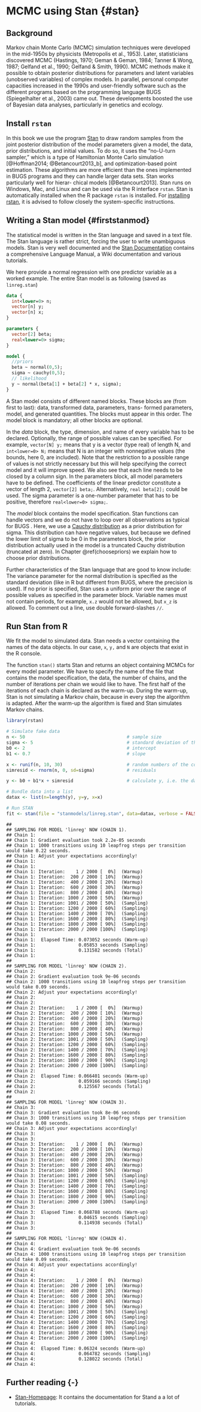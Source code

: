 
# MCMC using Stan {#stan}

## Background
Markov chain Monte Carlo (MCMC) simulation techniques were developed in the mid-1950s by physicists (Metropolis et al., 1953). Later, statisticians discovered MCMC (Hastings, 1970; Geman & Geman, 1984; Tanner & Wong, 1987; Gelfand et al., 1990; Gelfand & Smith, 1990). MCMC methods make it possible to obtain posterior distributions for parameters and latent variables (unobserved variables) of complex models. In parallel, personal computer capacities increased in the 1990s and user-friendly software such as the different programs based on the programming language BUGS (Spiegelhalter et al., 2003) came out. These developments boosted the use of Bayesian data analyses, particularly in genetics and ecology.


## Install `rstan`
In this book we use the program [Stan](http://mc-stan.org) to draw random samples from the joint posterior distribution of the model parameters given a model, the data, prior distributions, and initial values. To do so, it uses the “no-U-turn sampler,” which is a type of Hamiltonian Monte Carlo simulation [@Hoffman2014; @Betancourt2013_b], and optimization-based point estimation. These algorithms are more efficient than the ones implemented in BUGS programs and they can handle larger data sets. Stan works particularly well for hierar- chical models [@Betancourt2013]. Stan runs on Windows, Mac, and Linux and can be used via the R interface `rstan`. Stan is automatically installed when the R package `rstan` is installed. For [installing rstan](https://github.com/stan-dev/rstan/wiki/RStan-Getting-Started), it is advised to follow closely the system-specific instructions. 

## Writing a Stan model {#firststanmod}
The statistical model is written in the Stan language and saved in a text file. The Stan language is rather strict, forcing the user to write unambiguous models. Stan is very well documented and the [Stan Documentation](http://mc-stan.org/users/documentation/index.html) contains a comprehensive Language Manual, a Wiki documentation and various tutorials. 

We here provide a normal regression with one predictor variable as a worked example. The entire Stan model is as following (saved as `linreg.stan`)


```stan
data {
  int<lower=0> n;
  vector[n] y;
  vector[n] x;
}

parameters {
  vector[2] beta;
  real<lower=0> sigma;
}

model {
  //priors
  beta ~ normal(0,5);
  sigma ~ cauchy(0,5);
  // likelihood
  y ~ normal(beta[1] + beta[2] * x, sigma);
}
```

A Stan model consists of different named blocks. These blocks are (from first to last): data, transformed data, parameters, trans- formed parameters, model, and generated quantities. The blocks must appear in this order. The model block is mandatory; all other blocks are optional. 

In the *data* block, the type, dimension, and name of every variable has to be declared. Optionally, the range of possible values can be specified. For example, `vector[N] y;` means that y is a vector (type real) of length N, and `int<lower=0> N;` means that N is an integer with nonnegative values (the bounds, here 0, are included). Note that the restriction to a possible range of values is not strictly necessary but this will help specifying the correct model and it will improve speed. We also see that each line needs to be closed by a column sign. In the parameters block, all model parameters have to be defined. The coefficients of the linear predictor constitute a vector of length 2, `vector[2] beta;`. Alternatively, `real beta[2];` could be used. The sigma parameter is a one-number parameter that has to be positive, therefore `real<lower=0> sigma;`.

The *model* block contains the model specification. Stan functions can handle vectors and we do not have to loop over all observations as typical for BUGS . Here, we use a [Cauchy distribution](#cauchydistri) as a prior distribution for sigma. This distribution can have negative values, but because we defined the lower limit of sigma to be 0 in the parameters block, the prior distribution actually used in the model is a truncated Cauchy distribution (truncated at zero). In Chapter \@ref(choosepriors) we explain how to choose prior distributions.

Further characteristics of the Stan language that are good to know include: The variance parameter for the normal distribution is specified as the standard deviation (like in R but different from BUGS, where the precision is used). If no prior is specified, Stan uses a uniform prior over the range of possible values as specified in the parameter block. Variable names must not contain periods, for example, `x.z` would not be allowed, but `x_z` is allowed. To comment out a line, use double forward-slashes `//`. 


## Run Stan from R
We fit the model to simulated data. Stan needs a vector containing the names of the data objects. In our case, `x`, `y,` and `N` are objects that exist in the R console.

The function `stan()` starts Stan and returns an object containing MCMCs for every model parameter. We have to specify the name of the file that contains the model specification, the data, the number of chains, and the number of iterations per chain we would like to have. The first half of the iterations of each chain is declared as the warm-up. During the warm-up, Stan is not simulating a Markov chain, because in every step the algorithm is adapted. After the warm-up the algorithm is fixed and Stan simulates Markov chains.


```r
library(rstan)

# Simulate fake data 
n <- 50                                      # sample size
sigma <- 5                                   # standard deviation of the residuals
b0 <- 2                                      # intercept
b1 <- 0.7                                    # slope

x <- runif(n, 10, 30)                        # random numbers of the covariate
simresid <- rnorm(n, 0, sd=sigma)            # residuals

y <- b0 + b1*x + simresid                    # calculate y, i.e. the data

# Bundle data into a list 
datax <- list(n=length(y), y=y, x=x)

# Run STAN
fit <- stan(file = "stanmodels/linreg.stan", data=datax, verbose = FALSE)
```

```
## 
## SAMPLING FOR MODEL 'linreg' NOW (CHAIN 1).
## Chain 1: 
## Chain 1: Gradient evaluation took 2.2e-05 seconds
## Chain 1: 1000 transitions using 10 leapfrog steps per transition would take 0.22 seconds.
## Chain 1: Adjust your expectations accordingly!
## Chain 1: 
## Chain 1: 
## Chain 1: Iteration:    1 / 2000 [  0%]  (Warmup)
## Chain 1: Iteration:  200 / 2000 [ 10%]  (Warmup)
## Chain 1: Iteration:  400 / 2000 [ 20%]  (Warmup)
## Chain 1: Iteration:  600 / 2000 [ 30%]  (Warmup)
## Chain 1: Iteration:  800 / 2000 [ 40%]  (Warmup)
## Chain 1: Iteration: 1000 / 2000 [ 50%]  (Warmup)
## Chain 1: Iteration: 1001 / 2000 [ 50%]  (Sampling)
## Chain 1: Iteration: 1200 / 2000 [ 60%]  (Sampling)
## Chain 1: Iteration: 1400 / 2000 [ 70%]  (Sampling)
## Chain 1: Iteration: 1600 / 2000 [ 80%]  (Sampling)
## Chain 1: Iteration: 1800 / 2000 [ 90%]  (Sampling)
## Chain 1: Iteration: 2000 / 2000 [100%]  (Sampling)
## Chain 1: 
## Chain 1:  Elapsed Time: 0.073052 seconds (Warm-up)
## Chain 1:                0.05853 seconds (Sampling)
## Chain 1:                0.131582 seconds (Total)
## Chain 1: 
## 
## SAMPLING FOR MODEL 'linreg' NOW (CHAIN 2).
## Chain 2: 
## Chain 2: Gradient evaluation took 9e-06 seconds
## Chain 2: 1000 transitions using 10 leapfrog steps per transition would take 0.09 seconds.
## Chain 2: Adjust your expectations accordingly!
## Chain 2: 
## Chain 2: 
## Chain 2: Iteration:    1 / 2000 [  0%]  (Warmup)
## Chain 2: Iteration:  200 / 2000 [ 10%]  (Warmup)
## Chain 2: Iteration:  400 / 2000 [ 20%]  (Warmup)
## Chain 2: Iteration:  600 / 2000 [ 30%]  (Warmup)
## Chain 2: Iteration:  800 / 2000 [ 40%]  (Warmup)
## Chain 2: Iteration: 1000 / 2000 [ 50%]  (Warmup)
## Chain 2: Iteration: 1001 / 2000 [ 50%]  (Sampling)
## Chain 2: Iteration: 1200 / 2000 [ 60%]  (Sampling)
## Chain 2: Iteration: 1400 / 2000 [ 70%]  (Sampling)
## Chain 2: Iteration: 1600 / 2000 [ 80%]  (Sampling)
## Chain 2: Iteration: 1800 / 2000 [ 90%]  (Sampling)
## Chain 2: Iteration: 2000 / 2000 [100%]  (Sampling)
## Chain 2: 
## Chain 2:  Elapsed Time: 0.066401 seconds (Warm-up)
## Chain 2:                0.059166 seconds (Sampling)
## Chain 2:                0.125567 seconds (Total)
## Chain 2: 
## 
## SAMPLING FOR MODEL 'linreg' NOW (CHAIN 3).
## Chain 3: 
## Chain 3: Gradient evaluation took 8e-06 seconds
## Chain 3: 1000 transitions using 10 leapfrog steps per transition would take 0.08 seconds.
## Chain 3: Adjust your expectations accordingly!
## Chain 3: 
## Chain 3: 
## Chain 3: Iteration:    1 / 2000 [  0%]  (Warmup)
## Chain 3: Iteration:  200 / 2000 [ 10%]  (Warmup)
## Chain 3: Iteration:  400 / 2000 [ 20%]  (Warmup)
## Chain 3: Iteration:  600 / 2000 [ 30%]  (Warmup)
## Chain 3: Iteration:  800 / 2000 [ 40%]  (Warmup)
## Chain 3: Iteration: 1000 / 2000 [ 50%]  (Warmup)
## Chain 3: Iteration: 1001 / 2000 [ 50%]  (Sampling)
## Chain 3: Iteration: 1200 / 2000 [ 60%]  (Sampling)
## Chain 3: Iteration: 1400 / 2000 [ 70%]  (Sampling)
## Chain 3: Iteration: 1600 / 2000 [ 80%]  (Sampling)
## Chain 3: Iteration: 1800 / 2000 [ 90%]  (Sampling)
## Chain 3: Iteration: 2000 / 2000 [100%]  (Sampling)
## Chain 3: 
## Chain 3:  Elapsed Time: 0.068788 seconds (Warm-up)
## Chain 3:                0.04615 seconds (Sampling)
## Chain 3:                0.114938 seconds (Total)
## Chain 3: 
## 
## SAMPLING FOR MODEL 'linreg' NOW (CHAIN 4).
## Chain 4: 
## Chain 4: Gradient evaluation took 9e-06 seconds
## Chain 4: 1000 transitions using 10 leapfrog steps per transition would take 0.09 seconds.
## Chain 4: Adjust your expectations accordingly!
## Chain 4: 
## Chain 4: 
## Chain 4: Iteration:    1 / 2000 [  0%]  (Warmup)
## Chain 4: Iteration:  200 / 2000 [ 10%]  (Warmup)
## Chain 4: Iteration:  400 / 2000 [ 20%]  (Warmup)
## Chain 4: Iteration:  600 / 2000 [ 30%]  (Warmup)
## Chain 4: Iteration:  800 / 2000 [ 40%]  (Warmup)
## Chain 4: Iteration: 1000 / 2000 [ 50%]  (Warmup)
## Chain 4: Iteration: 1001 / 2000 [ 50%]  (Sampling)
## Chain 4: Iteration: 1200 / 2000 [ 60%]  (Sampling)
## Chain 4: Iteration: 1400 / 2000 [ 70%]  (Sampling)
## Chain 4: Iteration: 1600 / 2000 [ 80%]  (Sampling)
## Chain 4: Iteration: 1800 / 2000 [ 90%]  (Sampling)
## Chain 4: Iteration: 2000 / 2000 [100%]  (Sampling)
## Chain 4: 
## Chain 4:  Elapsed Time: 0.06324 seconds (Warm-up)
## Chain 4:                0.064782 seconds (Sampling)
## Chain 4:                0.128022 seconds (Total)
## Chain 4:
```


## Further reading {-}
- [Stan-Homepage](http://mc-stan.org): It contains the documentation for Stand a a lot of tutorials.





